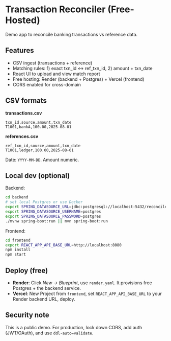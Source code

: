 # Transaction Reconciler (Free-Hosted)

Demo app to reconcile banking transactions vs reference data.

## Features
- CSV ingest (transactions + reference)
- Matching rules: 1) exact txn_id ↔ ref_txn_id, 2) amount + txn_date
- React UI to upload and view match report
- Free hosting: Render (backend + Postgres) + Vercel (frontend)
- CORS enabled for cross-domain

## CSV formats
**transactions.csv**
```
txn_id,source,amount,txn_date
T1001,bankA,100.00,2025-08-01
```
**references.csv**
```
ref_txn_id,source,amount,txn_date
T1001,ledger,100.00,2025-08-01
```
Date: `YYYY-MM-DD`. Amount numeric.

## Local dev (optional)
Backend:
```bash
cd backend
# set local Postgres or use Docker
export SPRING_DATASOURCE_URL=jdbc:postgresql://localhost:5432/reconciler
export SPRING_DATASOURCE_USERNAME=postgres
export SPRING_DATASOURCE_PASSWORD=postgres
./mvnw spring-boot:run || mvn spring-boot:run
```

Frontend:
```bash
cd frontend
export REACT_APP_API_BASE_URL=http://localhost:8080
npm install
npm start
```

## Deploy (free)
- **Render**: Click *New → Blueprint*, use `render.yaml`. It provisions free Postgres + the backend service.
- **Vercel**: New Project from `frontend`, set `REACT_APP_API_BASE_URL` to your Render backend URL, deploy.

## Security note
This is a public demo. For production, lock down CORS, add auth (JWT/OAuth), and use `ddl-auto=validate`.

